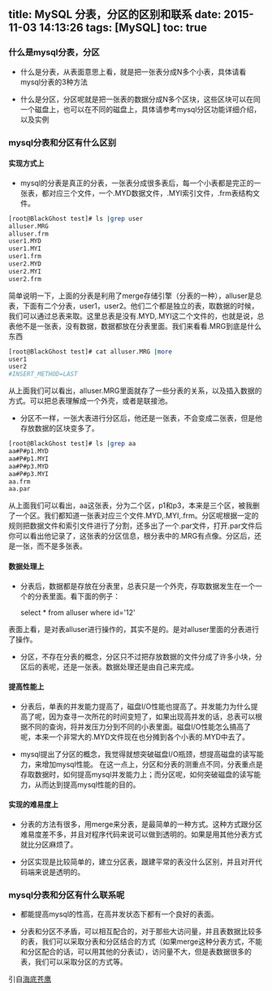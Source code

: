 title: MySQL 分表，分区的区别和联系
date: 2015-11-03 14:13:26
tags: [MySQL]
toc: true
---

### 什么是mysql分表，分区

- 什么是分表，从表面意思上看，就是把一张表分成N多个小表，具体请看mysql分表的3种方法

- 什么是分区，分区呢就是把一张表的数据分成N多个区块，这些区块可以在同一个磁盘上，也可以在不同的磁盘上，具体请参考mysql分区功能详细介绍，以及实例
<!-- more -->
### mysql分表和分区有什么区别

#### 实现方式上

- mysql的分表是真正的分表，一张表分成很多表后，每一个小表都是完正的一张表，都对应三个文件，一个.MYD数据文件，.MYI索引文件，.frm表结构文件。

```bash
[root@BlackGhost test]# ls |grep user  
alluser.MRG  
alluser.frm  
user1.MYD  
user1.MYI  
user1.frm  
user2.MYD  
user2.MYI  
user2.frm
```
简单说明一下，上面的分表是利用了merge存储引擎（分表的一种），alluser是总表，下面有二个分表，user1，user2。他们二个都是独立的表，取数据的时候，我们可以通过总表来取。这里总表是没有.MYD,.MYI这二个文件的，也就是说，总表他不是一张表，没有数据，数据都放在分表里面。我们来看看.MRG到底是什么东西

```bash
[root@BlackGhost test]# cat alluser.MRG |more  
user1  
user2  
#INSERT_METHOD=LAST
```

从上面我们可以看出，alluser.MRG里面就存了一些分表的关系，以及插入数据的方式。可以把总表理解成一个外壳，或者是联接池。

- 分区不一样，一张大表进行分区后，他还是一张表，不会变成二张表，但是他存放数据的区块变多了。

```bash
[root@BlackGhost test]# ls |grep aa  
aa#P#p1.MYD  
aa#P#p1.MYI  
aa#P#p3.MYD  
aa#P#p3.MYI  
aa.frm  
aa.par
```

从上面我们可以看出，aa这张表，分为二个区，p1和p3，本来是三个区，被我删了一个区。我们都知道一张表对应三个文件.MYD,.MYI,.frm。分区呢根据一定的规则把数据文件和索引文件进行了分割，还多出了一个.par文件，打开.par文件后你可以看出他记录了，这张表的分区信息，根分表中的.MRG有点像。分区后，还是一张，而不是多张表。

#### 数据处理上

- 分表后，数据都是存放在分表里，总表只是一个外壳，存取数据发生在一个一个的分表里面。看下面的例子：

	select * from alluser where id='12'
	
表面上看，是对表alluser进行操作的，其实不是的。是对alluser里面的分表进行了操作。

- 分区，不存在分表的概念，分区只不过把存放数据的文件分成了许多小块，分区后的表呢，还是一张表。数据处理还是由自己来完成。

#### 提高性能上

- 分表后，单表的并发能力提高了，磁盘I/O性能也提高了。并发能力为什么提高了呢，因为查寻一次所花的时间变短了，如果出现高并发的话，总表可以根据不同的查询，将并发压力分到不同的小表里面。磁盘I/O性能怎么搞高了呢，本来一个非常大的.MYD文件现在也分摊到各个小表的.MYD中去了。

- mysql提出了分区的概念，我觉得就想突破磁盘I/O瓶颈，想提高磁盘的读写能力，来增加mysql性能。
在这一点上，分区和分表的测重点不同，分表重点是存取数据时，如何提高mysql并发能力上；而分区呢，如何突破磁盘的读写能力，从而达到提高mysql性能的目的。

#### 实现的难易度上

- 分表的方法有很多，用merge来分表，是最简单的一种方式。这种方式跟分区难易度差不多，并且对程序代码来说可以做到透明的。如果是用其他分表方式就比分区麻烦了。

- 分区实现是比较简单的，建立分区表，跟建平常的表没什么区别，并且对开代码端来说是透明的。

### mysql分表和分区有什么联系呢

- 都能提高mysql的性高，在高并发状态下都有一个良好的表面。

- 分表和分区不矛盾，可以相互配合的，对于那些大访问量，并且表数据比较多的表，我们可以采取分表和分区结合的方式（如果merge这种分表方式，不能和分区配合的话，可以用其他的分表试），访问量不大，但是表数据很多的表，我们可以采取分区的方式等。

引自[海底苍鹰](http://blog.51yip.com/mysql/1029.html)

